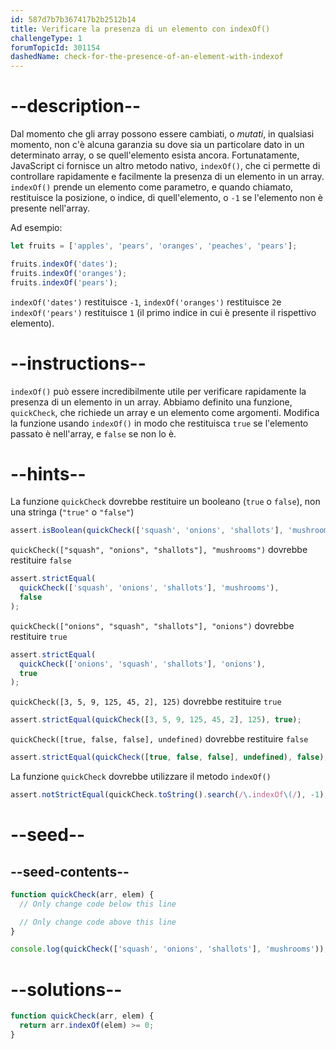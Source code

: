 ```yaml
---
id: 587d7b7b367417b2b2512b14
title: Verificare la presenza di un elemento con indexOf()
challengeType: 1
forumTopicId: 301154
dashedName: check-for-the-presence-of-an-element-with-indexof
---
```


# --description--

Dal momento che gli array possono essere cambiati, o *mutati*, in qualsiasi momento, non c'è alcuna garanzia su dove sia un particolare dato in un determinato array, o se quell'elemento esista ancora. Fortunatamente, JavaScript ci fornisce un altro metodo nativo, `indexOf()`, che ci permette di controllare rapidamente e facilmente la presenza di un elemento in un array. `indexOf()` prende un elemento come parametro, e quando chiamato, restituisce la posizione, o indice, di quell'elemento, o `-1` se l'elemento non è presente nell'array.

Ad esempio:

```js
let fruits = ['apples', 'pears', 'oranges', 'peaches', 'pears'];

fruits.indexOf('dates');
fruits.indexOf('oranges');
fruits.indexOf('pears');
```

`indexOf('dates')` restituisce `-1`, `indexOf('oranges')` restituisce `2`e `indexOf('pears')` restituisce `1` (il primo indice in cui è presente il rispettivo elemento).

# --instructions--

`indexOf()` può essere incredibilmente utile per verificare rapidamente la presenza di un elemento in un array. Abbiamo definito una funzione, `quickCheck`, che richiede un array e un elemento come argomenti. Modifica la funzione usando `indexOf()` in modo che restituisca `true` se l'elemento passato è nell'array, e `false` se non lo è.

# --hints--

La funzione `quickCheck` dovrebbe restituire un booleano (`true` o `false`), non una stringa (`"true"` o `"false"`)

```js
assert.isBoolean(quickCheck(['squash', 'onions', 'shallots'], 'mushrooms'));
```

`quickCheck(["squash", "onions", "shallots"], "mushrooms")` dovrebbe restituire `false`

```js
assert.strictEqual(
  quickCheck(['squash', 'onions', 'shallots'], 'mushrooms'),
  false
);
```

`quickCheck(["onions", "squash", "shallots"], "onions")` dovrebbe restituire `true`

```js
assert.strictEqual(
  quickCheck(['onions', 'squash', 'shallots'], 'onions'),
  true
);
```

`quickCheck([3, 5, 9, 125, 45, 2], 125)` dovrebbe restituire `true`

```js
assert.strictEqual(quickCheck([3, 5, 9, 125, 45, 2], 125), true);
```

`quickCheck([true, false, false], undefined)` dovrebbe restituire `false`

```js
assert.strictEqual(quickCheck([true, false, false], undefined), false);
```

La funzione `quickCheck` dovrebbe utilizzare il metodo `indexOf()`

```js
assert.notStrictEqual(quickCheck.toString().search(/\.indexOf\(/), -1);
```

# --seed--

## --seed-contents--

```js
function quickCheck(arr, elem) {
  // Only change code below this line

  // Only change code above this line
}

console.log(quickCheck(['squash', 'onions', 'shallots'], 'mushrooms'));
```

# --solutions--

```js
function quickCheck(arr, elem) {
  return arr.indexOf(elem) >= 0; 
}
```
